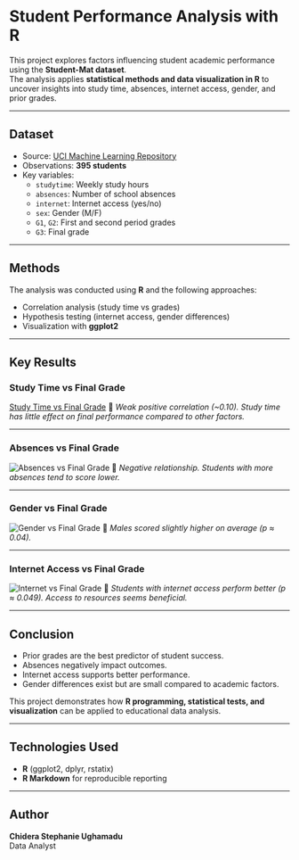 # Student Performance Analysis with R

This project explores factors influencing student academic performance using the **Student-Mat dataset**.  
The analysis applies **statistical methods and data visualization in R** to uncover insights into study time, absences, internet access, gender, and prior grades.  

---

## Dataset
- Source: [UCI Machine Learning Repository](https://archive.ics.uci.edu/ml/datasets/student+performance)  
- Observations: **395 students**  
- Key variables:  
  - `studytime`: Weekly study hours  
  - `absences`: Number of school absences  
  - `internet`: Internet access (yes/no)  
  - `sex`: Gender (M/F)  
  - `G1`, `G2`: First and second period grades  
  - `G3`: Final grade  

---

## Methods
The analysis was conducted using **R** and the following approaches:
- Correlation analysis (study time vs grades)  
- Hypothesis testing (internet access, gender differences)  
- Visualization with **ggplot2**

---

## Key Results

### Study Time vs Final Grade
[Study Time vs Final Grade](studytime_vs_final.png)
🔹 *Weak positive correlation (~0.10). Study time has little effect on final performance compared to other factors.*  

---

### Absences vs Final Grade 
![Absences vs Final Grade](absences_vs_final.png)
🔹 *Negative relationship. Students with more absences tend to score lower.*  

---

### Gender vs Final Grade
![Gender vs Final Grade](gender_vs_final.png)
🔹 *Males scored slightly higher on average (p ≈ 0.04).*  

---

### Internet Access vs Final Grade
![Internet vs Final Grade](internet_vs_final.png)
🔹 *Students with internet access perform better (p ≈ 0.049). Access to resources seems beneficial.*  


---

## Conclusion
- Prior grades are the best predictor of student success.  
- Absences negatively impact outcomes.  
- Internet access supports better performance.  
- Gender differences exist but are small compared to academic factors.  

This project demonstrates how **R programming, statistical tests, and visualization** can be applied to educational data analysis.  

---

## Technologies Used
- **R** (ggplot2, dplyr, rstatix)  
- **R Markdown** for reproducible reporting  

---
##  Author

**Chidera Stephanie Ughamadu**  
Data Analyst


